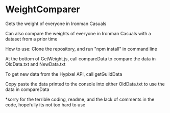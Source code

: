 # WeightComparer

Gets the weight of everyone in Ironman Casuals

Can also compare the weights of everyone in Ironman Casuals with a dataset from a prior time

How to use: 
Clone the repository, and run "npm install" in command line

At the bottom of GetWeight.js, call compareData to compare the data in OldData.txt and NewData.txt

To get new data from the Hypixel API, call getGuildData

Copy paste the data printed to the console into either OldData.txt to use the data in compareData

*sorry for the terrible coding, readme, and the lack of comments in the code, hopefully its not too hard to use
